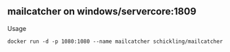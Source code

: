 mailcatcher on windows/servercore:1809
------------

Usage

```
docker run -d -p 1080:1080 --name mailcatcher schickling/mailcatcher
```

